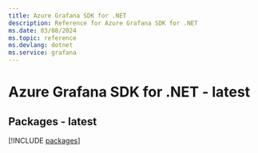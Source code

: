 ```yaml
---
title: Azure Grafana SDK for .NET
description: Reference for Azure Grafana SDK for .NET
ms.date: 03/08/2024
ms.topic: reference
ms.devlang: dotnet
ms.service: grafana
---
```

# Azure Grafana SDK for .NET - latest
## Packages - latest
[!INCLUDE [packages](grafana-index.md)]